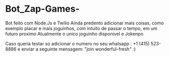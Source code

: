 # Bot_Zap-Games-
Bot feito com Node.Js e Twilio
Ainda predento adicionar mais coisas, como exemplo placar e mais joguinhos, com intuito de passar o tempo, em um futuro proximo
Atualmente o unico joguinho disponivel e  Jokenpo

Caso queria testar so adicionar o numero no seu whatsapp : +1 (415) 523-8886 e enviar a seguinte mensagem: "join wonderful-fresh" :)
